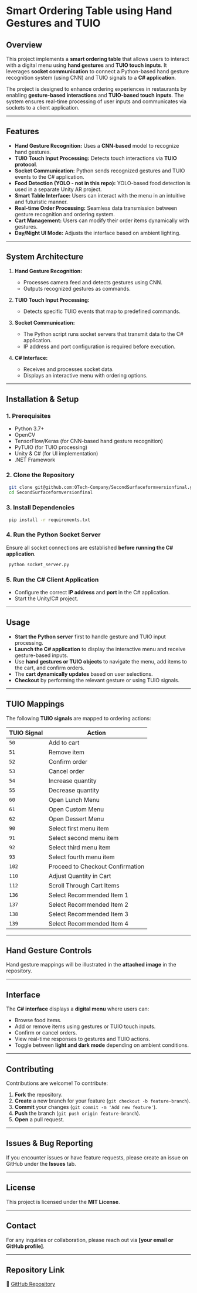 # Smart Ordering Table using Hand Gestures and TUIO

## Overview
This project implements a **smart ordering table** that allows users to interact with a digital menu using **hand gestures** and **TUIO touch inputs**. It leverages **socket communication** to connect a Python-based hand gesture recognition system (using CNN) and TUIO signals to a **C# application**.

The project is designed to enhance ordering experiences in restaurants by enabling **gesture-based interactions** and **TUIO-based touch inputs**. The system ensures real-time processing of user inputs and communicates via sockets to a client application.

---
## Features
- **Hand Gesture Recognition:** Uses a **CNN-based** model to recognize hand gestures.
- **TUIO Touch Input Processing:** Detects touch interactions via **TUIO protocol**.
- **Socket Communication:** Python sends recognized gestures and TUIO events to the C# application.
- **Food Detection (YOLO - not in this repo):** YOLO-based food detection is used in a separate Unity AR project.
- **Smart Table Interface:** Users can interact with the menu in an intuitive and futuristic manner.
- **Real-time Order Processing:** Seamless data transmission between gesture recognition and ordering system.
- **Cart Management:** Users can modify their order items dynamically with gestures.
- **Day/Night UI Mode:** Adjusts the interface based on ambient lighting.

---
## System Architecture
1. **Hand Gesture Recognition:**
   - Processes camera feed and detects gestures using CNN.
   - Outputs recognized gestures as commands.
   
2. **TUIO Touch Input Processing:**
   - Detects specific TUIO events that map to predefined commands.
   
3. **Socket Communication:**
   - The Python script runs socket servers that transmit data to the C# application.
   - IP address and port configuration is required before execution.
   
4. **C# Interface:**
   - Receives and processes socket data.
   - Displays an interactive menu with ordering options.

---
## Installation & Setup
### 1. Prerequisites
- Python 3.7+
- OpenCV
- TensorFlow/Keras (for CNN-based hand gesture recognition)
- PyTUIO (for TUIO processing)
- Unity & C# (for UI implementation)
- .NET Framework

### 2. Clone the Repository
```sh
 git clone git@github.com:OTech-Company/SecondSurfaceformversionfinal.git
 cd SecondSurfaceformversionfinal
```

### 3. Install Dependencies
```sh
 pip install -r requirements.txt
```

### 4. Run the Python Socket Server
Ensure all socket connections are established **before running the C# application**.

```sh
 python socket_server.py
```

### 5. Run the C# Client Application
- Configure the correct **IP address** and **port** in the C# application.
- Start the Unity/C# project.

---
## Usage
- **Start the Python server** first to handle gesture and TUIO input processing.
- **Launch the C# application** to display the interactive menu and receive gesture-based inputs.
- Use **hand gestures or TUIO objects** to navigate the menu, add items to the cart, and confirm orders.
- The **cart dynamically updates** based on user selections.
- **Checkout** by performing the relevant gesture or using TUIO signals.

---
## TUIO Mappings
The following **TUIO signals** are mapped to ordering actions:

| TUIO Signal | Action |
|------------|--------|
| `50` | Add to cart |
| `51` | Remove item |
| `52` | Confirm order |
| `53` | Cancel order |
| `54` | Increase quantity |
| `55` | Decrease quantity |
| `60` | Open Lunch Menu |
| `61` | Open Custom Menu |
| `62` | Open Dessert Menu |
| `90` | Select first menu item |
| `91` | Select second menu item |
| `92` | Select third menu item |
| `93` | Select fourth menu item |
| `102` | Proceed to Checkout Confirmation |
| `110` | Adjust Quantity in Cart |
| `112` | Scroll Through Cart Items |
| `136` | Select Recommended Item 1 |
| `137` | Select Recommended Item 2 |
| `138` | Select Recommended Item 3 |
| `139` | Select Recommended Item 4 |

---
## Hand Gesture Controls
Hand gesture mappings will be illustrated in the **attached image** in the repository.

---
## Interface
The **C# interface** displays a **digital menu** where users can:
- Browse food items.
- Add or remove items using gestures or TUIO touch inputs.
- Confirm or cancel orders.
- View real-time responses to gestures and TUIO actions.
- Toggle between **light and dark mode** depending on ambient conditions.

---
## Contributing
Contributions are welcome! To contribute:
1. **Fork** the repository.
2. **Create** a new branch for your feature (`git checkout -b feature-branch`).
3. **Commit** your changes (`git commit -m 'Add new feature'`).
4. **Push** the branch (`git push origin feature-branch`).
5. **Open** a pull request.

---
## Issues & Bug Reporting
If you encounter issues or have feature requests, please create an issue on GitHub under the **Issues** tab.

---
## License
This project is licensed under the **MIT License**.

---
## Contact
For any inquiries or collaboration, please reach out via **[your email or GitHub profile]**.

---
## Repository Link
🔗 [GitHub Repository](https://github.com/OTech-Company/SecondSurfaceformversionfinal)

